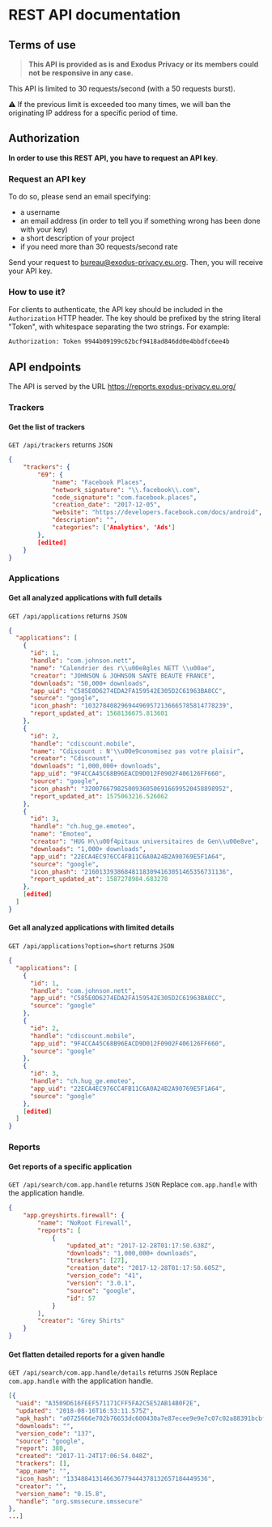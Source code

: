 # REST API documentation

## Terms of use

> **This API is provided as is and Exodus Privacy or its members could not be responsive in any case.**

This API is limited to 30 requests/second (with a 50 requests burst).

:warning: If the previous limit is exceeded too many times, we will ban the originating IP address for a specific period of time.

## Authorization

**In order to use this REST API, you have to request an API key**.

### Request an API key

To do so, please send an email specifying:

* a username
* an email address (in order to tell you if something wrong has been done with your key)
* a short description of your project
* if you need more than 30 requests/second rate

Send your request to [bureau@exodus-privacy.eu.org](mailto:bureau@exodus-privacy.eu.org). Then, you will receive your API key.

### How to use it?

For clients to authenticate, the API key should be included in the `Authorization` HTTP header. The key should be prefixed by the string literal "Token", with whitespace separating the two strings. For example:

```sh
Authorization: Token 9944b09199c62bcf9418ad846dd0e4bbdfc6ee4b
```

## API endpoints

The API is served by the URL <https://reports.exodus-privacy.eu.org/>

### Trackers

#### Get the list of trackers

`GET /api/trackers` returns `JSON`

```json
{
    "trackers": {
        "69": {
            "name": "Facebook Places",
            "network_signature": "\\.facebook\\.com",
            "code_signature": "com.facebook.places",
            "creation_date": "2017-12-05",
            "website": "https://developers.facebook.com/docs/android",
            "description": "",
            "categories": ['Analytics', 'Ads']
        },
        [edited]
    }
}
```

### Applications

#### Get all analyzed applications with full details

`GET /api/applications` returns `JSON`

```json
{
  "applications": [
    {
      "id": 1,
      "handle": "com.johnson.nett",
      "name": "Calendrier des r\\u00e8gles NETT \\u00ae",
      "creator": "JOHNSON & JOHNSON SANTE BEAUTE FRANCE",
      "downloads": "50,000+ downloads",
      "app_uid": "C585E0D6274EDA2FA159542E305D2C61963BA8CC",
      "source": "google",
      "icon_phash": "103278408296944969572136665785814778239",
      "report_updated_at": 1568136675.813601
    },
    {
      "id": 2,
      "handle": "cdiscount.mobile",
      "name": "Cdiscount : N'\\u00e9conomisez pas votre plaisir",
      "creator": "Cdiscount",
      "downloads": "1,000,000+ downloads",
      "app_uid": "9F4CCA45C68B96EACD9D012F0902F406126FF660",
      "source": "google",
      "icon_phash": "320076679825009360506916699520458898952",
      "report_updated_at": 1575063216.526062
    },
    {
      "id": 3,
      "handle": "ch.hug_ge.emoteo",
      "name": "Emoteo",
      "creator": "HUG H\\u00f4pitaux universitaires de Gen\\u00e8ve",
      "downloads": "1,000+ downloads",
      "app_uid": "22ECA4EC976CC4FB11C6A0A24B2A90769E5F1A64",
      "source": "google",
      "icon_phash": "216013393868481183094163051465356731136",
      "report_updated_at": 1587278984.683278
    },
    [edited]
  ]
}
```

#### Get all analyzed applications with limited details

`GET /api/applications?option=short` returns `JSON`

```json
{
  "applications": [
    {
      "id": 1,
      "handle": "com.johnson.nett",
      "app_uid": "C585E0D6274EDA2FA159542E305D2C61963BA8CC",
      "source": "google"
    },
    {
      "id": 2,
      "handle": "cdiscount.mobile",
      "app_uid": "9F4CCA45C68B96EACD9D012F0902F406126FF660",
      "source": "google"
    },
    {
      "id": 3,
      "handle": "ch.hug_ge.emoteo",
      "app_uid": "22ECA4EC976CC4FB11C6A0A24B2A90769E5F1A64",
      "source": "google"
    },
    [edited]
  ]
}
```

### Reports

#### Get reports of a specific application

`GET /api/search/com.app.handle` returns `JSON`
Replace `com.app.handle` with the application handle.

```json
{
    "app.greyshirts.firewall": {
        "name": "NoRoot Firewall",
        "reports": [
            {
                "updated_at": "2017-12-28T01:17:50.638Z",
                "downloads": "1,000,000+ downloads",
                "trackers": [27],
                "creation_date": "2017-12-28T01:17:50.605Z",
                "version_code": "41",
                "version": "3.0.1",
                "source": "google",
                "id": 57
            }
        ],
        "creator": "Grey Shirts"
    }
}
```

#### Get flatten detailed reports for a given handle

`GET /api/search/com.app.handle/details` returns `JSON`
Replace `com.app.handle` with the application handle.

```json
[{
  "uaid": "A3509D616FEEF571171CFF5FA2C5E52AB14B0F2E",
  "updated": "2018-08-16T16:53:11.575Z",
  "apk_hash": "a0725666e702b76653dc600430a7e87ecee9e9e7c07c02a88391bcbf60adb652",
  "downloads": "",
  "version_code": "137",
  "source": "google",
  "report": 380,
  "created": "2017-11-24T17:06:54.048Z",
  "trackers": [],
  "app_name": "",
  "icon_hash": "133488413146636779444378132657184449536",
  "creator": "",
  "version_name": "0.15.8",
  "handle": "org.smssecure.smssecure"
},
...]
```
